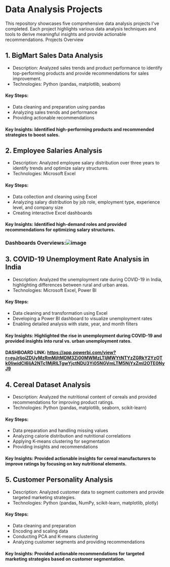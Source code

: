 # Data Analysis Projects
This repository showcases five comprehensive data analysis projects I've completed. Each project highlights various data analysis techniques and tools to derive meaningful insights and provide actionable recommendations.
Projects Overview
## 1. BigMart Sales Data Analysis
* Description: Analyzed sales trends and product performance to identify top-performing products and provide recommendations for sales improvement.
* Technologies: Python (pandas, matplotlib, seaborn)
#### Key Steps:
*	Data cleaning and preparation using pandas
*	Analyzing sales trends and performance
*	Providing actionable recommendations
#### Key Insights: Identified high-performing products and recommended strategies to boost sales.
## 2. Employee Salaries Analysis
*	Description: Analyzed employee salary distribution over three years to identify trends and optimize salary structures.
*	Technologies: Microsoft Excel
####	Key Steps:
*	Data collection and cleaning using Excel
*	Analyzing salary distribution by job role, employment type, experience level, and company size
*	Creating interactive Excel dashboards
#### Key Insights: Identified high-demand roles and provided recommendations for optimizing salary structures.
### Dashboards Overviews:![image](https://github.com/user-attachments/assets/6bd06327-8580-4ed7-b758-fb43dd6b07d0)
## 3. COVID-19 Unemployment Rate Analysis in India
* Description: Analyzed the unemployment rate during COVID-19 in India, highlighting differences between rural and urban areas.
* Technologies: Microsoft Excel, Power BI
#### Key Steps:
* Data cleaning and transformation using Excel
*	Developing a Power BI dashboard to visualize unemployment rates
*	Enabling detailed analysis with state, year, and month filters
####	Key Insights: Highlighted the rise in unemployment during COVID-19 and provided insights into rural vs. urban unemployment rates.
####	DASHBOARD LINK: https://app.powerbi.com/view?r=eyJrIjoiZDUyMzRmMjItMDM3Zi00MWMzLTljMWYtNTYzZGRkY2YzOTk0IiwidCI6IjA2NTc1MjRlLTgwYjctNDU3Yi05NGVmLTM5NjYxZmI2OTE0NyJ9
## 4. Cereal Dataset Analysis
*	Description: Analyzed the nutritional content of cereals and provided recommendations for improving product ratings.
*	Technologies: Python (pandas, matplotlib, seaborn, scikit-learn)
####	Key Steps:
*	Data preparation and handling missing values
*	Analyzing calorie distribution and nutritional correlations
*	Applying K-means clustering for segmentation
*	Providing insights and recommendations
####	Key Insights: Provided actionable insights for cereal manufacturers to improve ratings by focusing on key nutritional elements.
## 5. Customer Personality Analysis
*	Description: Analyzed customer data to segment customers and provide targeted marketing strategies.
*	Technologies: Python (pandas, NumPy, scikit-learn, matplotlib, plotly)
####	Key Steps:
*	Data cleaning and preparation
*	Encoding and scaling data
*	Conducting PCA and K-means clustering
*	Analyzing customer segments and providing recommendations
#### Key Insights: Provided actionable recommendations for targeted marketing strategies based on customer segmentation.
